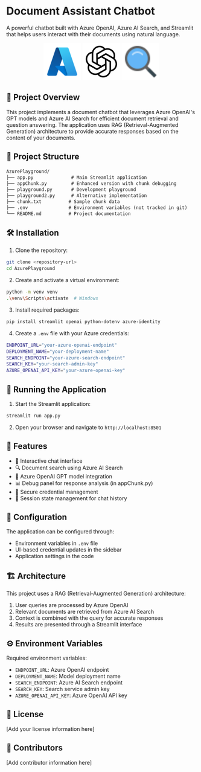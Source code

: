# Document Assistant Chatbot

A powerful chatbot built with Azure OpenAI, Azure AI Search, and Streamlit that helps users interact with their documents using natural language.

<div align="center">
  <img src="logo/icons8-azure-96.png" width="100" alt="Azure Logo">
  <img src="logo/icons8-chatgpt-100.png" width="100" alt="OpenAI Logo">
  <img src="logo/icons8-search.gif" width="100" alt="RAG Search Illustration">
</div>

## 🚀 Project Overview

This project implements a document chatbot that leverages Azure OpenAI's GPT models and Azure AI Search for efficient document retrieval and question answering. The application uses RAG (Retrieval-Augmented Generation) architecture to provide accurate responses based on the content of your documents.

## 📁 Project Structure

```
AzurePlayground/
├── app.py              # Main Streamlit application
├── appChunk.py         # Enhanced version with chunk debugging
├── playground.py       # Development playground
├── playground2.py      # Alternative implementation
├── chunk.txt          # Sample chunk data
├── .env               # Environment variables (not tracked in git)
└── README.md          # Project documentation
```

## 🛠️ Installation

1. Clone the repository:
```bash
git clone <repository-url>
cd AzurePlayground
```

2. Create and activate a virtual environment:
```bash
python -m venv venv
.\venv\Scripts\activate  # Windows
```

3. Install required packages:
```bash
pip install streamlit openai python-dotenv azure-identity
```

4. Create a `.env` file with your Azure credentials:
```bash
ENDPOINT_URL="your-azure-openai-endpoint"
DEPLOYMENT_NAME="your-deployment-name"
SEARCH_ENDPOINT="your-azure-search-endpoint"
SEARCH_KEY="your-search-admin-key"
AZURE_OPENAI_API_KEY="your-azure-openai-key"
```

## 🚀 Running the Application

1. Start the Streamlit application:
```bash
streamlit run app.py
```

2. Open your browser and navigate to `http://localhost:8501`

## 🔧 Features

- 💬 Interactive chat interface
- 🔍 Document search using Azure AI Search
- 🧠 Azure OpenAI GPT model integration
- 📊 Debug panel for response analysis (in appChunk.py)
- 🔐 Secure credential management
- 💾 Session state management for chat history

## 🔑 Configuration

The application can be configured through:
- Environment variables in `.env` file
- UI-based credential updates in the sidebar
- Application settings in the code

## 🏗️ Architecture

This project uses a RAG (Retrieval-Augmented Generation) architecture:
1. User queries are processed by Azure OpenAI
2. Relevant documents are retrieved from Azure AI Search
3. Context is combined with the query for accurate responses
4. Results are presented through a Streamlit interface

## ⚙️ Environment Variables

Required environment variables:
- `ENDPOINT_URL`: Azure OpenAI endpoint
- `DEPLOYMENT_NAME`: Model deployment name
- `SEARCH_ENDPOINT`: Azure AI Search endpoint
- `SEARCH_KEY`: Search service admin key
- `AZURE_OPENAI_API_KEY`: Azure OpenAI API key

## 📝 License

[Add your license information here]

## 👥 Contributors

[Add contributor information here]
